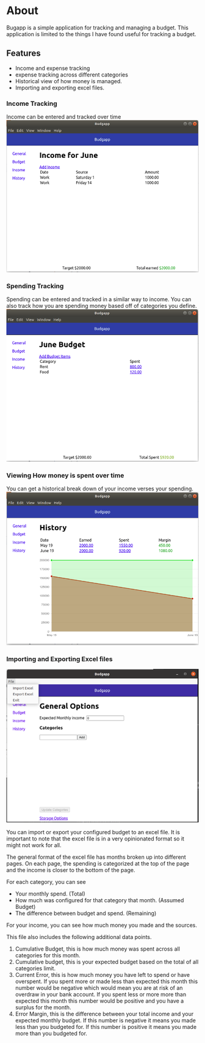 # About
Bugapp is a simple application for tracking and managing a budget. This application is limited to the things I have found useful for tracking a budget.

## Features
* Income and expense tracking
* expense tracking across different categories
* Historical view of how money is managed.
* Importing and exporting excel files.

### Income Tracking
Income can be entered and tracked over time
![Income view](./income.png)

### Spending Tracking
Spending can be entered and tracked in a similar way to income. You can also track how you are spending money based off of categories you define.
![Budget view](./budget.png)

### Viewing How money is spent over time
You can get a historical break down of your income verses your spending.
![History view](./history.png)

### Importing and Exporting Excel files
![Excel Options](./excel.png)

You can import or export your configured budget to an excel file.
It is important to note that the excel file is in a very opinionated format so it might not work for all.

The general format of the excel file has months broken up into different pages. On each page, the spending is categorized at the top of the page and the income is closer to the bottom of the page.

For each category, you can see
* Your monthly spend. (Total)
* How much was configured for that category that month. (Assumed Budget)
* The difference between budget and spend. (Remaining)

For your income, you can see how much money you made and the sources.

This file also includes the following additional data points.

1. Cumulative Budget, this is how much money was spent across all categories for this month.
2. Cumulative budget, this is your expected budget based on the total of all categories limit.
3. Current Error, this is how much money you have left to spend or have overspent. If you spent more or made less than expected this month this number would be negative which would mean you are at risk of an overdraw in your bank account. If you spent less or more more than expected this month this number would be positive and you have a surplus for the month.
4. Error Margin, this is the difference between your total income and your expected monthly budget. If this number is negative it means you made less than you budgeted for. If this number is positive it means you made more than you budgeted for.